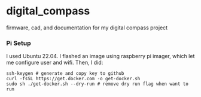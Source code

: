 # digital_compass
firmware, cad, and documentation for my digital compass project


### Pi Setup
I used Ubuntu 22.04. I flashed an image using raspberry pi imager, which let me configure user and wifi. Then, I did:

```
ssh-keygen # generate and copy key to github
curl -fsSL https://get.docker.com -o get-docker.sh
sudo sh ./get-docker.sh --dry-run # remove dry run flag when want to run
```
